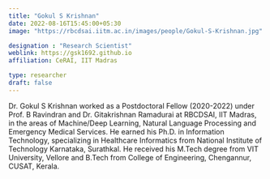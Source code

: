 ```yaml
---
title: "Gokul S Krishnan"
date: 2022-08-16T15:45:00+05:30
image: "https://rbcdsai.iitm.ac.in/images/people/Gokul-S-Krishnan.jpg"

designation : "Research Scientist"
weblink: https://gsk1692.github.io
affiliation: CeRAI, IIT Madras

type: researcher
draft: false
---
```


Dr. Gokul S Krishnan worked as a Postdoctoral Fellow (2020-2022) under Prof. B Ravindran and Dr. Gitakrishnan Ramadurai at RBCDSAI, IIT Madras, in the areas of Machine/Deep Learning, Natural Language Processing and Emergency Medical Services. He earned his Ph.D. in Information Technology, specializing in Healthcare Informatics from National Institute of Technology Karnataka, Surathkal. He received his M.Tech degree from VIT University, Vellore and B.Tech from College of Engineering, Chengannur, CUSAT, Kerala.